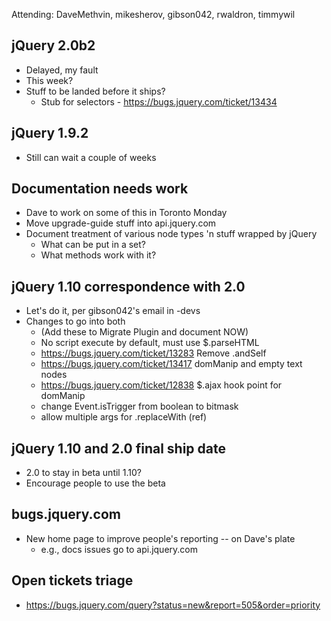 Attending: DaveMethvin, mikesherov, gibson042, rwaldron, timmywil
  
## jQuery 2.0b2
* Delayed, my fault
* This week?
* Stuff to be landed before it ships?
  - Stub for selectors - https://bugs.jquery.com/ticket/13434

## jQuery 1.9.2
* Still can wait a couple of weeks

## Documentation needs work
* Dave to work on some of this in Toronto Monday
* Move upgrade-guide stuff into api.jquery.com
* Document treatment of various node types 'n stuff wrapped by jQuery
  - What can be put in a set?
  - What methods work with it?

## jQuery 1.10 correspondence with 2.0
* Let's do it, per gibson042's email in -devs
* Changes to go into both
  - (Add these to Migrate Plugin and document NOW)
  - No script execute by default, must use $.parseHTML
  - https://bugs.jquery.com/ticket/13283 Remove .andSelf
  - https://bugs.jquery.com/ticket/13417 domManip and empty text nodes
  - https://bugs.jquery.com/ticket/12838  $.ajax hook point for domManip
  - change Event.isTrigger from boolean to bitmask
  - allow multiple args for .replaceWith (ref)

## jQuery 1.10 and 2.0 final ship date
* 2.0 to stay in beta until 1.10?
* Encourage people to use the beta

## bugs.jquery.com
* New home page to improve people's reporting -- on Dave's plate
  - e.g., docs issues go to api.jquery.com

## Open tickets triage
* https://bugs.jquery.com/query?status=new&report=505&order=priority
